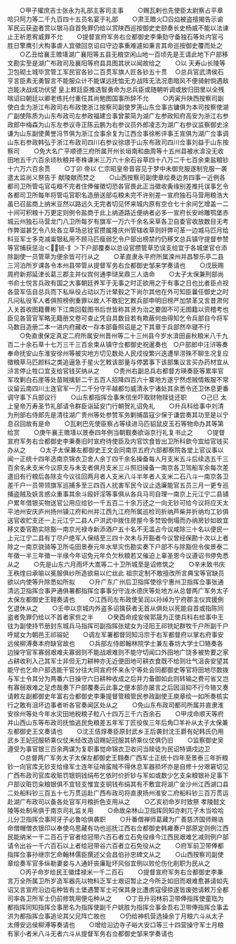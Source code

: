 <!-- { "loadSidebar": true } -->
　　○甲子擢庶吉士张永为礼部主客司主事
　　○赐瓦剌也先使臣太尉察占平章哈只阿力等二千九百四十五员名宴于礼部
　　○肃王赡火□舀焰被盗擅揭告示谕军民云获盗者赏以银马自首免罪仍给以赏陕西巡按御史史颐奏长史杨威不能以法谏止王祈恩宥威罪不允
　　○提督宣府军务右佥都御史李秉劾守备独石等处内官弓胜日擎鹰引犬构事虐人宜徵回京诏曰守边事重难遽如秉言其命巡按御史覆而处之
　　○乙丑给襄王赡墡湖广襄阳等五县无粮空闲山地一百顷先是王请此地下户部移文勘实至是湖广布政司及襄阳等府县具图其状以闻故给之
　　○以  天寿山长陵等卫包砌土城毕赏管工军民官各钞二百贯军旗人匠各钞五十贯
　○总兵官武清侯石亨言臣素无勇智言不能服众计不能谋远抚恤无方战阵无法况患暗风不便骑射倘遇敌岂能决战成功伏望  皇上敕廷臣推选智勇命为总兵臣或随朝听调或放归田里以全残喘诏曰朝廷以卿老练托付重任其尚勉图国事所辞不允
　　○丙寅升陕西按察司副使白圭为浙江布政司右布政使浙江按察司副使罗箎山东佥事古镛俱为本司按察使湖广副使陈质为山东布政司左参政福建佥事曾蒙简为湖广左参政知府高安为浙江右参政郎中梅森为山东左参议寺正陈云鹏为右参议员外郎凌志为湖广右参议监察御史涂谦为山东副使黄誉冯节俱为浙江佥事余复为江西佥事徐彬评事王宣俱为湖广佥事调山东右参政韩弘于浙江布政司四川右参议徐璟于山东布政司四川佥事刘益于山东按察司
　　○免大名广平顺德三府所属开州长垣南和曲周等十五州县被水渰没无收田地五千六百余顷秋粮并枣株课米三万六十余石谷草四十八万二千七百余束盐粮钞十六万六百余贯
　　○丁卯  帝以  仁宗昭皇帝音容见于梦中未御兖服遂制兖服一袭遣太监尚义祭告于  献陵献而焚之
　　○山西按察司副使章绘奏边务四事一近例各都司卫所管屯官屯粮不完者住俸催徵切恐各官畏此正当徵收夤缘别差推托误事乞令各都司卫所每年将管屯官职名造册送部屯粮未完不许别差一宣府独石马营用粮浩大虽已召盐商上纳米豆然以路远久无完者切见怀来城内原有空仓七十余间乞增盖一二十间可积粮十万更定则例令盐商于此上纳道路近便纳者必多一宣府长安岭雕鹗堡赤城云州独石马营龙门八卫所每岁有旗军一万六千余名采草各卫自委官收放数目无考作弊滋甚乞令八处各立草场总铨官攒属隆庆州管辖收草则奸弊可革一边城马匹月给料豆军士多克减粜银私用不顾马匹瘦弱乞令户部出榜禁约仍移文总兵镇守提督参赞等官捕获惩治＜锍-釒＞下户部覆奏以总设官攒管草恐误支给宜于各城堡官仓添除副使一员管草为便余皆可行从之
　　○革直隶永平府所属滦州并昌黎乐亭二县三河泊所岁课各令本州县带管从提督军务右佥都御史邹来学奏请也
　　○戊辰赐周府新郑延津长葛三郡主并仪宾何通李琎吴鼎三人诰命
　　○太子太保兼刑部尚书俞士悦言兵政有国之大事朝廷养军于无事之时正欲用之于有事之日也比者臣点视各营军伍自总兵而下私纵役占动以万计辇毂之下尚尔其他在外可知臣曩任御史之时凡问私役军人者俱照榜例重罪以故人不敢犯乞敕兵部申明旧榜严加禁革又言昔肃何入关首收图籍曹彬下江南回载图书后世皆称其贤为治之要固不可无图籍以资稽考也臣见各营官军略无籍册文卷可查止凭自具数目若有欺蔽何由得知乞令兵部自今将军马数目造册二本一进内府藏收一存本部备照诏是之下其章于兵部然卒寝不行
　　○免直隶保定真定二府所属安州晋州等二十三州县今岁水渰田亩秋粮米八千九百二十余石草十七万三千三百余束从镇守佥都御史祝暹奏也　○户部郎中汪浒等奏奉命抚安山东淮安徐州等被灾地方切见数处人民戍役繁兴迭遭旱涝殊不聊生况复应徵粮草马匹颜料之类追逼急于星火乞敕该部量与停罢事下该部集议言买办药材宜从浒言停止牲口宜支给官钱买纳从之
　　○贵州右副总兵右都督方瑛奏臣等累率官军攻剿白石崖等处苗贼擒斩二千五百人招降四百六十寨地方遂宁然虑贼情叛服不常议留云南四川土连官军一万二千分守平越都匀威清永宁诸处其余悉令还卫休息更番调守事下兵部议行
　　○山东都指挥佥事朱信坐吓取财物赎徒还职
　　○己巳  太上皇帝万寿圣节礼部请令群臣诣延安门行朝贺礼诏免礼
　　○升兵科给事中刘清为刑部右侍郎先是清往湖广贵州等处参赞军务剿捕苗寇少保于谦尝奏其功至是以宁息召回故有是命
　　○瓦剌巴先使臣察占等续进马匹貂鼠皮玉石等物命办其等第给赏
　　○庚午襄王赡墡以景泰四年例当朝觐奏欲诣京行礼复书止之
　　○提督宣府军务右佥都御史李秉奏旧时宣府待使臣及内官饮食皆出卫所科歛今宜给官钱买办从之
　　○太子太保兼左都御史王文会同南京五府六部都察院各堂上官议事以闻一正统十四年选南京锦衣卫舍人余丁四千余名操备每人月支米五斗后续选五千三百余名未支米今议原支与未支者俱月支米三斗照旧操备一南京各卫驾船军余每次差遣旧有行粮后各除支今议往回两月者人支米八斗半年者人支米二石八斗一南京各卫差千户一员带领旗军巡捕多至三四百人扰害军民今议止选廉能官五员三月一更专巡捕盗贼及妖言惑众重事其余斗殴奸淫等事俱从各兵马司自理一南京上元江宁二县铺户累年借银买物送官公用应给钞一千五百二十余万还之一向无钞可给今议将应天太平池州安庆庐州扬州镇江府和州并江西九江府所属巡检司折纳芦柴并折纳均工钞俱送官收贮支还一上元江宁二县人户洪武中拨住房屋今多焚毁倒塌而办纳房钞如故宜移文委官勘实除豁一南京光禄寺新添酒户五十名不无滥占今议咸除三十名以便民一上元江宁二县有丁尽户绝军人保结至三四十次未与开豁者今议曾经保勘十次以上者除之一南京骁骑等卫所屯田景泰元年水旱灾伤勘实奏下户部不与除豁但令俟景泰二年徵一半三年徵一半缘今年诏免元年负欠秋粮若又催迫上辜圣恩今议遵诏书停免悉从之
　　○先是山东六月雨坏大嵩等二十卫所城至是诏修筑之
　　○辛未致书庆王秩煃曰承喻以冕服俱纱所造欲易以纻丝此  祖宗定制不敢擅改所言典宝等官缺员欲以内使等升除悉如所拟
　　○升广东广州后卫指挥使徐宁惠州卫指挥佥事张通清远卫指挥佥事尹通俱署都指挥佥事事分守泷水德庆等处地方从总督两广军务太子太保左都御史王翱奏请也
　　○江西司左布政使吴润以孙绰为宁府郡主仪宾援例乞退休从之
　　○壬申以京城内外盗多诏擒获者无首从俱处以死能自首或指陈同盗者免罪仍给以不首者家赀之半
　　○癸酉命成安侯郭晟为正使兵科右给事中王铉为副使持节册封东城兵马指挥司副指挥张斌女为泾阳王祁铣妃群牧千户所副千户呼斌女为朝邑王祁镕妃
　　○调左军署都督同知冯宗于右军都督府以掌右府事安远侯柳溥奏本府缺官故也
　　○兵部左侍郎翰林院学士兼左春坊大学士□辂奏各边操守官军寡弱艰难夫寡弱则不能战艰难则不能守切闻口外田地广饶多被势要之家占耕收利入己其军士非但无力耕种亦无近便田地可耕衣食既不给则壮气沮丧安望其能守也乞命户部选能干官分往大同宣府怀来永宁等处会同都御史等官将田地尽数拨与军士令其分为两番六日操守六日耕种收成之后并力备御如此则转输之费可省又岂有寡弱艰难之足虑哉奏下户部覆奏云此事之便本部亦屡言之后因沮抑不行今辂又奏请敕左副都御史年富右佥都御史李秉提督管粮管民参政副使王庾章绘一如所奏核实行之敢有沮坏边事者听各官奏闻区处从之
　　○免山东布政司都司所属并直隶淮安徐州等处今年水灾田地税粮子粒八十四万三千六百余石
　　○甲戌命顺天等府并山西山东等布政司抚恤逃民免粮差五年军丁匠役俟三年后角□羊补从太子太保兼左都御史王文奏请也
　　○沈王佶焞奏臣原封武乡王后袭封沈王爵有妃韩氏仍用武乡王妃冠服轿乘仪仗未经改造诏赐妃冠服其轿乘仪仗俱仍旧
　　○监察御史吴遵受为事官银三百余两谋为复职事觉命锦衣卫收问当赎徒为民诏特谪戍边卫
　　○总督两广军务太子太保左都御史王翱奏广西军士正统十四年至景泰三年折粮钞一向官库无钞支给缘军士连年征哨蛮贼不得休息军器损坏亦是自修十分艰窘切见广西布政司官库收赃罚银铜钱绢布乞依时价折钞与军如或数少乞支籴粮银补足事下户部议赃罚籴粮银俱不宜轻支惟宜支铜钱布绢其有不敷宜将湖广金沙州江西湖口县二处船料钞三百五十七万贯运赴广西布政司将直隶扬州淮安二府船料钞三百万贯运赴湖广布政司以备各处官军月粮折色支用从之
　　○乙亥初命岁时致祭  孝陵懿文陵等处制帛俱于南京司礼监关用
　　○命故朵林山卫指挥同知亦剌兀子木当哈哈儿分卫指挥佥事阿牙子必鲁哈俱袭职
　　○升番僧禅师葛藏为广善慈济国师赐诰命僧帽僧衣银印以奉使乌思藏有功也巡抚江西右佥都御史韩雍奏户部原定则例江西民能纳米一千二百石于官者给冠带六百石者立石免役缘今江西民艰难乞减则例户部请令出谷一千六百石以上者给冠带谷六百者立石免役从之
　　○府军前卫带俸都指挥佥事孙继宗乞命翰林儒臣撰述父会昌伯孙忠碑文从之
　　○山西按察司副使章绘奏军官多纵勒妻妾与人通奸丧廉耻坏风俗宜例以败伦伤化削职为民从之
　　○丙子命岁给民王徽煣禄米一千二百石
　　○提督宣府军务右佥都御史李秉言万全所属卫所岁造军器先以物料乏军士艰诏暂止之今所乏如旧而艰难愈甚请如先诏又言宣府沿边屯种皆有土堡遇警军士可保其身比遭虏寇侵掠遂皆废弛请敕万全都司率各卫所军士仍前修筑用便屯种从之
　　○丁丑升羽林前卫带俸指挥使童珤为都指挥同知指挥佥事房名为指挥使副千户姚胜为指挥佥事金吾右卫带俸指挥佥事孟洪为都指挥佥事追论其父兄阵亡故也
　　○仍给神机营选操余丁月粮六斗从太子太傅安远侯柳溥等奏请也
　　○增给沿边寺子峪大安口等三十四营操守军士月粮有家小者米八斗无者六斗从提督军务右佥都御史邹来学奏请也
